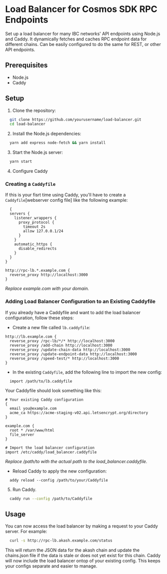 # Load Balancer for Cosmos SDK RPC Endpoints

Set up a load balancer for many IBC networks' API endpoints using Node.js and Caddy. It dynamically fetches and caches RPC endpoint data for different chains.
Can be easily configured to do the same for REST, or other API endpoints.

## Prerequisites

- Node.js
- Caddy

## Setup

1. Clone the repository:

```bash
  git clone https://github.com/yourusername/load-balancer.git
  cd load-balancer
```

2. Install the Node.js dependencies:

```bash
  yarn add express node-fetch && yarn install
```

3. Start the Node.js server:

```bash
  yarn start
```

4. Configure Caddy

 ### Creating a `Caddyfile` 
 
 If this is your fisrt time using Caddy, you'll have to create a `Caddyfile`[webserver config file] like the following example:

```shell
  {
  servers {
    listener_wrappers {
      proxy_protocol {
        timeout 2s
        allow 127.0.0.1/24
      }
    }
    automatic_https {
      disable_redirects
    }
  }
}

http://rpc-lb.*.example.com {
  reverse_proxy http://localhost:3000
}
```

*Replace example.com with your domain.*

### Adding Load Balancer Configuration to an Existing Caddyfile

If you already have a Caddyfile and want to add the load balancer configuration, follow these steps:

- Create a new file called `lb.caddyfile`:

```shell
http://lb.example.com {
  reverse_proxy /rpc-lb/*/* http://localhost:3000
  reverse_proxy /add-chain http://localhost:3000
  reverse_proxy /update-chain-data http://localhost:3000
  reverse_proxy /update-endpoint-data http://localhost:3000
  reverse_proxy /speed-test/* http://localhost:3000
}
```

- In the existing `Caddyfile`, add the following line to import the new config:

`  import /path/to/lb.caddyfile`

Your Caddyfile should look something like this:

```shell
# Your existing Caddy configuration
{
  email you@example.com
  acme_ca https://acme-staging-v02.api.letsencrypt.org/directory
}

example.com {
  root * /var/www/html
  file_server
}

# Import the load balancer configuration
import /etc/caddy/load_balancer.caddyfile
```

*Replace /path/to with the actual path to the load_balancer.caddyfile.*

- Reload Caddy to apply the new configuration:

```shell
  addy reload --config /path/to/your/Caddyfile

```
5. Run Caddy.

```bash
  caddy run --config /path/to/Caddyfile
```


  ## Usage

You can now access the load balancer by making a request to your Caddy server. For example:

```bash
  curl -s http://rpc-lb.akash.example.com/status
```

This will return the JSON data for the akash chain and update the chains.json file if the data is stale or does not yet exist for this chain.
Caddy will now include the load balancer ontop of your existing config. This keeps your configs separate and easier to manage.